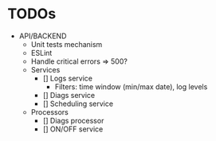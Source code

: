 TODOs
=====
- API/BACKEND
  - Unit tests mechanism
  - ESLint
  - Handle critical errors => 500?
  - Services  
    - [] Logs service
      - Filters: time window (min/max date), log levels
    - [] Diags service 
    - [] Scheduling service
  - Processors
    - [] Diags processor
    - [] ON/OFF service